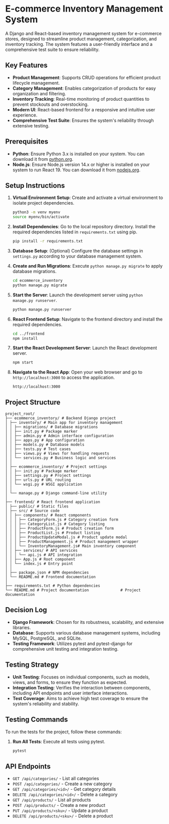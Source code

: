 # E-commerce Inventory Management System

A Django and React-based inventory management system for e-commerce stores, designed to streamline product management, categorization, and inventory tracking. The system features a user-friendly interface and a comprehensive test suite to ensure reliability.

## Key Features

- **Product Management**: Supports CRUD operations for efficient product lifecycle management.
- **Category Management**: Enables categorization of products for easy organization and filtering.
- **Inventory Tracking**: Real-time monitoring of product quantities to prevent stockouts and overstocking.
- **Modern UI**: React-based frontend for a responsive and intuitive user experience.
- **Comprehensive Test Suite**: Ensures the system's reliability through extensive testing.

## Prerequisites

- **Python**: Ensure Python 3.x is installed on your system. You can download it from [python.org](https://www.python.org/downloads/).
- **Node.js**: Ensure Node.js version 14.x or higher is installed on your system to run React 19. You can download it from [nodejs.org](https://nodejs.org/).

## Setup Instructions

1. **Virtual Environment Setup**: Create and activate a virtual environment to isolate project dependencies.
   ```bash
   python3 -m venv myenv
   source myenv/bin/activate
   ```
2. **Install Dependencies**: Go to the local repository directory. Install the required dependencies listed in `requirements.txt` using pip.
   ```bash
   pip install -r requirements.txt
   ```
3. **Database Setup**: (Optional) Configure the database settings in `settings.py` according to your database management system.

4. **Create and Run Migrations**: Execute `python manage.py migrate` to apply database migrations.
   ```bash
   cd ecommerce_inventory
   python manage.py migrate
   ```
5. **Start the Server**: Launch the development server using `python manage.py runserver`.
   ```bash
   python manage.py runserver
   ```
6. **React Frontend Setup**: Navigate to the frontend directory and install the required dependencies.
   ```bash
   cd ../frontend
   npm install
   ```
7. **Start the React Development Server**: Launch the React development server.
   ```bash
   npm start
   ```
8. **Navigate to the React App**: Open your web browser and go to `http://localhost:3000` to access the application.
   ```plaintext
   http://localhost:3000
   ```

## Project Structure

```
project_root/
├── ecommerce_inventory/ # Backend Django project
│ ├── inventory/ # Main app for inventory management
│ │ ├── migrations/ # Database migrations
│ │ ├── init.py # Package marker
│ │ ├── admin.py # Admin interface configuration
│ │ ├── apps.py # App configuration
│ │ ├── models.py # Database models
│ │ ├── tests.py # Test cases
│ │ ├── views.py # Views for handling requests
│ │ └── services.py # Business logic and services
│ │
│ ├── ecommerce_inventory/ # Project settings
│ │ ├── init.py # Package marker
│ │ ├── settings.py # Project settings
│ │ ├── urls.py # URL routing
│ │ └── wsgi.py # WSGI application
│ │
│ └── manage.py # Django command-line utility
│
├── frontend/ # React frontend application
│ ├── public/ # Static files
│ ├── src/ # Source code
│ │ ├── components/ # React components
│ │ │ ├── CategoryForm.js # Category creation form
│ │ │ ├── CategoryList.js # Category listing
│ │ │ ├── ProductForm.js # Product creation form
│ │ │ ├── ProductList.js # Product listing
│ │ │ ├── ProductUpdateModal.js # Product update modal
│ │ │ ├── ProductManagement.js # Product management wrapper
│ │ │ └── InventoryManagement.js# Main inventory component
│ │ ├── services/ # API services
│ │ │ └── api.js # API integration
│ │ ├── App.js # Root component
│ │ └── index.js # Entry point
│ │
│ ├── package.json # NPM dependencies
│ └── README.md # Frontend documentation
│
├── requirements.txt # Python dependencies
└── README.md # Project documentation              # Project documentation
```

## Decision Log

- **Django Framework**: Chosen for its robustness, scalability, and extensive libraries.
- **Database**: Supports various database management systems, including MySQL, PostgreSQL, and SQLite.
- **Testing Framework**: Utilizes pytest and pytest-django for comprehensive unit testing and integration testing.

## Testing Strategy

- **Unit Testing**: Focuses on individual components, such as models, views, and forms, to ensure they function as expected.
- **Integration Testing**: Verifies the interaction between components, including API endpoints and user interface interactions.
- **Test Coverage**: Aims to achieve high test coverage to ensure the system's reliability and stability.

## Testing Commands

To run the tests for the project, follow these commands:

1. **Run All Tests**: Execute all tests using pytest.
   ```bash
   pytest
   ```
## API Endpoints

- `GET /api/categories/` - List all categories
- `POST /api/categories/` - Create a new category
- `GET /api/categories/<id>/` - Get category details
- `DELETE /api/categories/<id>/` - Delete a category
- `GET /api/products/` - List all products
- `POST /api/products/` - Create a new product
- `PUT /api/products/<sku>/` - Update a product
- `DELETE /api/products/<sku>/` - Delete a product